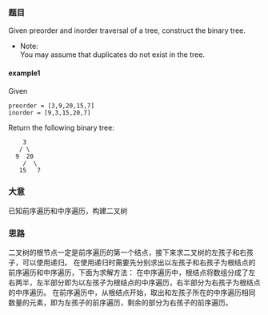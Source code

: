 ### 题目
Given preorder and inorder traversal of a tree, construct the binary tree.<br>

* Note:<br>
You may assume that duplicates do not exist in the tree.

#### example1
Given
```
preorder = [3,9,20,15,7]
inorder = [9,3,15,20,7]
```
Return the following binary tree:
```
    3
   / \
  9  20
    /  \
   15   7
```

### 大意
已知前序遍历和中序遍历，构建二叉树

### 思路
二叉树的根节点一定是前序遍历的第一个结点，接下来求二叉树的左孩子和右孩子，可以使用递归。
在使用递归时需要先分别求出以左孩子和右孩子为根结点的前序遍历和中序遍历，下面为求解方法：
在中序遍历中，根结点将数组分成了左右两半，左半部分即为以左孩子为根结点的中序遍历，右半部分为右孩子为根结点的中序遍历。
在前序遍历中，从根结点开始，取出和左孩子所在的中序遍历相同数量的元素，即为左孩子的前序遍历，剩余的部分为右孩子的前序遍历。



